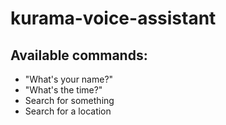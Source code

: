 # kurama-voice-assistant
## Available commands: 
* "What's your name?"
* "What's the time?"
* Search for something
* Search for a location
